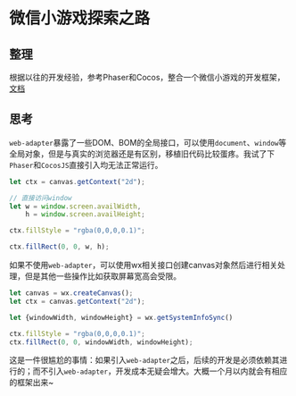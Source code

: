 微信小游戏探索之路
=== 

## 整理
根据以往的开发经验，参考Phaser和Cocos，整合一个微信小游戏的开发框架，[文档](./doc.md)

## 思考
`web-adapter`暴露了一些DOM、BOM的全局接口，可以使用`document`、`window`等全局对象，但是与真实的浏览器还是有区别，移植旧代码比较蛋疼。我试了下`Phaser`和`CocosJS`直接引入均无法正常运行。

```js
let ctx = canvas.getContext("2d");

// 直接访问window
let w = window.screen.availWidth,
    h = window.screen.availHeight;

ctx.fillStyle = "rgba(0,0,0,0.1)";

ctx.fillRect(0, 0, w, h);
```

如果不使用`web-adapter`，可以使用wx相关接口创建canvas对象然后进行相关处理，但是其他一些操作比如获取屏幕宽高会受限。
```js
let canvas = wx.createCanvas();
let ctx = canvas.getContext("2d");

let {windowWidth, windowHeight} = wx.getSystemInfoSync()

ctx.fillStyle = "rgba(0,0,0,0.1)";
ctx.fillRect(0, 0, windowWidth, windowHeight);
```

这是一件很尴尬的事情：如果引入`web-adapter`之后，后续的开发是必须依赖其进行的；而不引入`web-adapter`，开发成本无疑会增大。大概一个月以内就会有相应的框架出来~

